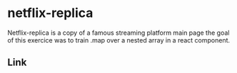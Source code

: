 # netflix-replica

Netflix-replica is a copy of a famous streaming platform main page the goal of this exercice was to train .map over a nested array in a react component.

## Link
